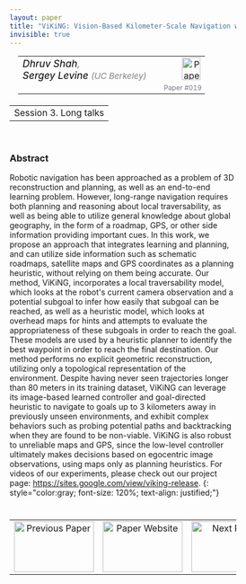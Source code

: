 ```yaml
---
layout: paper
title: "ViKiNG: Vision-Based Kilometer-Scale Navigation with Geographic Hints"
invisible: true
---
```

<head>
<style>
* {
  box-sizing: border-box;
}

#myInput {
  background-position: 10px 10px;
  background-repeat: no-repeat;
  width: 100%;
  font-size: 100%;
  padding: 12px 20px 12px 40px;
  border: 1px solid #ddd;
  margin-bottom: 12px;
}

#myTable, #myTableA {
  border-collapse: collapse;
  width: 100%;
  border: 1px solid #ddd;
  font-size: 100%;
}

#myTable th, #myTable td, #myTableA th, #myTableA td {
  text-align: left;
  padding: 12px;
}

#myTable tr, #myTableA tr {
  border-bottom: 1px solid #ddd;
}

#myTable tr.header, #myTable tr:hover, #myTableA tr.header, #myTableA tr:hover {
  background-color: #f1f1f1;
}


#eventcounter1 a {
    font-size: 12px;
    color: #ffffff;
    display: block;
}

#eventcounter1 a:hover {
    text-decoration: none;
}

#eventcounter2 a {
    font-size: 12px;
    color: #ffffff;
    display: block;
}

#eventcounter2 a:hover {
    text-decoration: none;
}

</style>
</head>

<table width = "95%" style="padding-left: 15px; margin-left: auto; margin-right: 10px;">
<tr><td style = "vertical-align: top; padding-right: 25px;" rowspan="2">
<span style="color:black; font-size: 110%;"><i>
Dhruv Shah<span style="color:gray; font-size: 100%">,</span><br>
Sergey Levine <span style="color:gray; font-size: 85%">(UC Berkeley)</span>
</i></span>
</td>

<td style="text-align: right;"><a href="http://www.roboticsproceedings.org/rss18/p019.pdf"><img src="{{ site.baseurl }}/images/paper_link.png" alt="Paper Website" width = "33"  height = "40"/></a><br></td>
</tr>
<tr>
<td style="color:#777789; text-align:right; font-size: 75%; margin-right:10px;">Paper&nbsp;#019</td>
</tr>
</table>

<table width="80%" style="margin-top: 20px; margin-left: auto; margin-right: auto;">
  <tr>
    <td style="text-align:center;">Session 3. Long talks</td>
  </tr>
</table>
<br>


### Abstract
Robotic navigation has been approached as a problem of 3D reconstruction and planning, as well as an end-to-end learning problem. However, long-range navigation requires both planning and reasoning about local traversability, as well as being able to utilize general knowledge about global geography, in the form of a roadmap, GPS, or other side information providing important cues. In this work, we propose an approach that integrates learning and planning, and can utilize side information such as schematic roadmaps, satellite maps and GPS coordinates as a planning heuristic, without relying on them being accurate. Our method, ViKiNG, incorporates a local traversability model, which looks at the robot's current camera observation and a potential subgoal to infer how easily that subgoal can be reached, as well as a heuristic model, which looks at overhead maps for hints and attempts to evaluate the appropriateness of these subgoals in order to reach the goal. These models are used by a heuristic planner to identify the best waypoint in order to reach the final destination. Our method performs no explicit geometric reconstruction, utilizing only a topological representation of the environment. Despite having never seen trajectories longer than 80 meters in its training dataset, ViKiNG can leverage its image-based learned controller and goal-directed heuristic to navigate to goals up to 3 kilometers away in previously unseen environments, and exhibit complex behaviors such as probing potential paths and backtracking when they are found to be non-viable. ViKiNG is also robust to unreliable maps and GPS, since the low-level controller ultimately makes decisions based on egocentric image observations, using maps only as planning heuristics. For videos of our experiments, please check out our project page: https://sites.google.com/view/viking-release.
{: style="color:gray; font-size: 120%; text-align: justified;"}


<table width="100%" style="margin-top:40px;">
<tr>
    <td style="width: 30%; text-align: center;"><a href="{{ site.baseurl }}/program/papers/018/">
<img src="{{ site.baseurl }}/images/previous_paper_icon.png"
       alt="Previous Paper" width = "142"  height = "90"/> 
</a> </td>
<td style="text-align: center;"><a href="{{ site.baseurl }}/program/papers">
<img src="{{ site.baseurl }}/images/overview_icon.png"
       alt="Paper Website" width = "142"  height = "90"/> 
</a> </td>
    <td style="width: 30%; text-align: center;"><a href="{{ site.baseurl }}/program/papers/020/">
    <img src="{{ site.baseurl }}/images/next_paper_icon.png"
        alt="Next Paper" width = "142"  height = "90"/>
    </a></td>
</tr>
</table>
